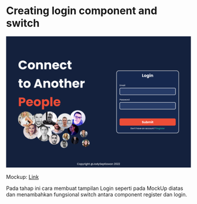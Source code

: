 # Creating login component and switch

![image-1](./for-readme-1.png)

Mockup: [Link](https://www.figma.com/file/7fUBmF9D9JZ7tcOg4DFmJ8/Chat-App-with-KontenBase?node-id=2%3A2)

Pada tahap ini cara membuat tampilan Login seperti pada MockUp diatas dan menambahkan fungsional switch antara component register dan login.
